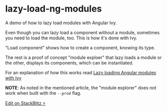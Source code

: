 # lazy-load-ng-modules

A demo of how to lazy load modules with Angular Ivy.

Even though you can lazy load a component without a module, sometimes you need to load the module, too. This is how it's done with Ivy.

"Load component" shows how to create a component, knowing its type.

The rest is a proof of concept "module exploer" that lazy loads a module or the other, displays its components, which can be instantiated.

For an explanation of how this works read [Lazy loading Angular modules with Ivy](https://angular.love/lazy-loading-angular-modules-with-ivy)

**NOTE**: As noted in the mentioned article, the "module explorer" does not work when built with the `--prod` flag.

[Edit on StackBlitz ⚡️](https://stackblitz.com/edit/lazy-load-ng-modules)
